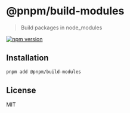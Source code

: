 # @pnpm/build-modules

> Build packages in node_modules

<!--@shields('npm')-->
[![npm version](https://img.shields.io/npm/v/@pnpm/build-modules.svg)](https://www.npmjs.com/package/@pnpm/build-modules)
<!--/@-->

## Installation

```sh
pnpm add @pnpm/build-modules
```

## License

MIT
